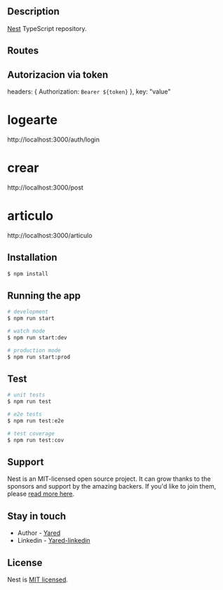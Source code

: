 ## Description

[Nest](https://github.com/nestjs/nest) TypeScript repository.

## Routes

## Autorizacion via token

headers: { Authorization: `Bearer ${token}` },
key: "value"

# logearte

http://localhost:3000/auth/login

# crear

http://localhost:3000/post

# articulo

http://localhost:3000/articulo

## Installation

```bash
$ npm install
```

## Running the app

```bash
# development
$ npm run start

# watch mode
$ npm run start:dev

# production mode
$ npm run start:prod
```

## Test

```bash
# unit tests
$ npm run test

# e2e tests
$ npm run test:e2e

# test coverage
$ npm run test:cov
```

## Support

Nest is an MIT-licensed open source project. It can grow thanks to the sponsors and support by the amazing backers. If you'd like to join them, please [read more here](https://docs.nestjs.com/support).

## Stay in touch

- Author - [Yared](https://github.com/yared-dev)
- Linkedin - [Yared-linkedin](https://www.linkedin.com/in/jose-galindo-868211205/)

## License

Nest is [MIT licensed](LICENSE).
